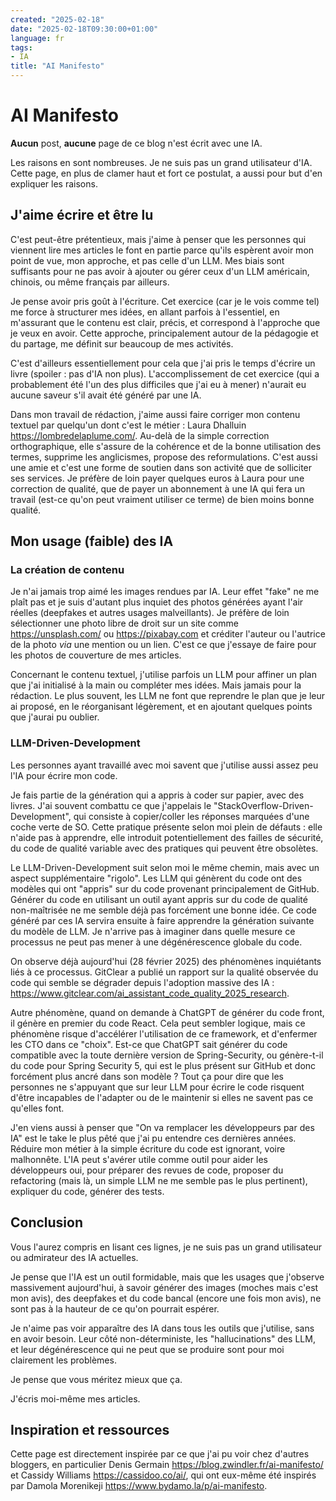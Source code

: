 ```yaml
---
created: "2025-02-18"
date: "2025-02-18T09:30:00+01:00"
language: fr
tags:
- IA
title: "AI Manifesto"
---
```


# AI Manifesto

**Aucun** post, **aucune** page de ce blog n'est écrit avec une IA.

Les raisons en sont nombreuses. Je ne suis pas un grand utilisateur d'IA. Cette page, en plus de clamer haut et fort ce postulat, a aussi pour but d'en expliquer les raisons.

## J'aime écrire et être lu

C'est peut-être prétentieux, mais j'aime à penser que les personnes qui viennent lire mes articles le font en partie parce qu'ils espèrent avoir mon point de vue, mon approche, et pas celle d'un LLM.
Mes biais sont suffisants pour ne pas avoir à ajouter ou gérer ceux d'un LLM américain, chinois, ou même français par ailleurs.

Je pense avoir pris goût à l'écriture. Cet exercice (car je le vois comme tel) me force à structurer mes idées, en allant parfois à l'essentiel, en m'assurant que le contenu est clair, précis, et correspond à l'approche que je veux en avoir. Cette approche, principalement autour de la pédagogie et du partage, me définit sur beaucoup de mes activités.

C'est d'ailleurs essentiellement pour cela que j'ai pris le temps d'écrire un livre (spoiler : pas d'IA non plus). L'accomplissement de cet exercice (qui a probablement été l'un des plus difficiles que j'ai eu à mener) n'aurait eu aucune saveur s'il avait été généré par une IA.

Dans mon travail de rédaction, j'aime aussi faire corriger mon contenu textuel par quelqu'un dont c'est le métier : Laura Dhalluin https://lombredelaplume.com/.
Au-delà de la simple correction orthographique, elle s'assure de la cohérence et de la bonne utilisation des termes, supprime les anglicismes, propose des reformulations. C'est aussi une amie et c'est une forme de soutien dans son activité que de solliciter ses services. Je préfère de loin payer quelques euros à Laura pour une correction de qualité, que de payer un abonnement à une IA qui fera un travail (est-ce qu'on peut vraiment utiliser ce terme) de bien moins bonne qualité.

## Mon usage (faible) des IA

### La création de contenu

Je n'ai jamais trop aimé les images rendues par IA. Leur effet "fake" ne me plaît pas et je suis d'autant plus inquiet des photos générées ayant l'air réelles (deepfakes et autres usages malveillants). Je préfère de loin sélectionner une photo libre de droit sur un site comme https://unsplash.com/ ou https://pixabay.com et créditer l'auteur ou l'autrice de la photo _via_ une mention ou un lien. C'est ce que j'essaye de faire pour les photos de couverture de mes articles.

Concernant le contenu textuel, j'utilise parfois un LLM pour affiner un plan que j'ai initialisé à la main ou compléter mes idées. Mais jamais pour la rédaction. Le plus souvent, les LLM ne font que reprendre le plan que je leur ai proposé, en le réorganisant légèrement, et en ajoutant quelques points que j'aurai pu oublier.

### LLM-Driven-Development

Les personnes ayant travaillé avec moi savent que j'utilise aussi assez peu l'IA pour écrire mon code.

Je fais partie de la génération qui a appris à coder sur papier, avec des livres. J'ai souvent combattu ce que j'appelais le "StackOverflow-Driven-Development", qui consiste à copier/coller les réponses marquées d'une coche verte de SO.
Cette pratique présente selon moi plein de défauts : elle n'aide pas à apprendre, elle introduit potentiellement des failles de sécurité, du code de qualité variable avec des pratiques qui peuvent être obsolètes.

Le LLM-Driven-Development suit selon moi le même chemin, mais avec un aspect supplémentaire "rigolo".
Les LLM qui génèrent du code ont des modèles qui ont "appris" sur du code provenant principalement de GitHub. Générer du code en utilisant un outil ayant appris sur du code de qualité non-maîtrisée ne me semble déjà pas forcément une bonne idée.
Ce code généré par ces IA servira ensuite à faire apprendre la génération suivante du modèle de LLM.
Je n'arrive pas à imaginer dans quelle mesure ce processus ne peut pas mener à une dégénérescence globale du code.

On observe déjà aujourd'hui (28 février 2025) des phénomènes inquiétants liés à ce processus. GitClear a publié un rapport sur la qualité observée du code qui semble se dégrader depuis l'adoption massive des IA : https://www.gitclear.com/ai_assistant_code_quality_2025_research.

Autre phénomène, quand on demande à ChatGPT de générer du code front, il génère en premier du code React. Cela peut sembler logique, mais ce phénomène risque d'accélérer l'utilisation de ce framework, et d'enfermer les CTO dans ce "choix".
Est-ce que ChatGPT sait générer du code compatible avec la toute dernière version de Spring-Security, ou génère-t-il du code pour Spring Security 5, qui est le plus présent sur GitHub et donc forcément plus ancré dans son modèle ?
Tout ça pour dire que les personnes ne s'appuyant que sur leur LLM pour écrire le code risquent d'être incapables de l'adapter ou de le maintenir si elles ne savent pas ce qu'elles font.

J'en viens aussi à penser que "On va remplacer les développeurs par des IA" est le take le plus pêté que j'ai pu entendre ces dernières années. Réduire mon métier à la simple écriture du code est ignorant, voire malhonnête. L'IA peut s'avérer utile comme outil pour aider les développeurs oui, pour préparer des revues de code, proposer du refactoring (mais là, un simple LLM ne me semble pas le plus pertinent), expliquer du code, générer des tests.

## Conclusion

Vous l'aurez compris en lisant ces lignes, je ne suis pas un grand utilisateur ou admirateur des IA actuelles.

Je pense que l'IA est un outil formidable, mais que les usages que j'observe massivement aujourd'hui, à savoir générer des images (moches mais c'est mon avis), des deepfakes et du code bancal (encore une fois mon avis), ne sont pas à la hauteur de ce qu'on pourrait espérer.

Je n'aime pas voir apparaître des IA dans tous les outils que j'utilise, sans en avoir besoin.
Leur côté non-déterministe, les "hallucinations" des LLM, et leur dégénérescence qui ne peut que se produire sont pour moi clairement les problèmes.

Je pense que vous méritez mieux que ça.

J'écris moi-même mes articles.

## Inspiration et ressources

Cette page est directement inspirée par ce que j'ai pu voir chez d'autres bloggers, en particulier Denis Germain https://blog.zwindler.fr/ai-manifesto/ et Cassidy Williams https://cassidoo.co/ai/, qui ont eux-même été inspirés par Damola Morenikeji
https://www.bydamo.la/p/ai-manifesto.